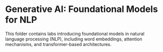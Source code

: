 # Generative AI: Foundational Models for NLP

This folder contains labs introducing foundational models in natural language processing (NLP), including word embeddings, attention mechanisms, and transformer-based architectures.

